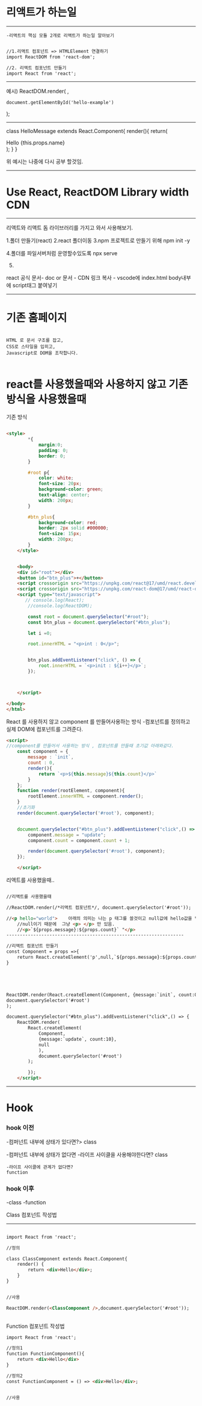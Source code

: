 # 리액트가 하는일
---

```plaintext
-리액트의 핵심 모듈 2개로 리액트가 하는일 알아보기
```

```html

//1.리액트 컴포넌트 => HTMLElement 연결하기
import ReactDOM from 'react-dom';

//2. 리액트 컴포넌트 만들기
import React from 'react';

```
---
예시)
ReactDOM.render(
    <HelloMessage name = "Taylor" />,

    document.getElementById('hello-example')
);

---
class HelloMessage extends React.Component{
    render(){
        return(
            <div>
                Hello {this.props.name}
            </div>
        );
    }
}


위 예시는 나중에 다시 공부 할것임.

---

# Use React, ReactDOM Library width CDN
---
리액트와 리액트 돔 라이브러리를 가지고 와서 사용해보기.

1.폴더 만들기(react)
2.react 폴더이동
3.npm 프로젝트로 만들기 위해
    npm init -y

4.폴더를 파일서버처럼 운영할수있도록
    npx serve


5.
 react 공식 문서- doc or 문서 - CDN 링크 복사 - vscode에 index.html body내부에 script태그 붙여넣기

***

# 기존 홈페이지
```plaintext

HTML 로 문서 구조를 잡고,
CSS로 스타일을 입히고,
Javascript로 DOM을 조작합니다.


```


# react를 사용했을때와 사용하지 않고 기존 방식을 사용했을때 

기존 방식
```html

<style>
        *{
            margin:0;
            padding: 0;
            border: 0;
        }

        #root p{
            color: white;
            font-size: 20px;
            background-color: green;
            text-align: center;
            width: 200px;
        }

        #btn_plus{
            background-color: red;
            border: 2px solid #000000;
            font-size: 15px;
            width: 200px;
        }
    </style>


    <body>
    <div id="root"></div>
    <button id="btn_plus">+</button>
    <script crossorigin src="https://unpkg.com/react@17/umd/react.development.js"></script>
    <script crossorigin src="https://unpkg.com/react-dom@17/umd/react-dom.development.js"></script>
    <script type="text/javascript">
       // console.log(React);
        //console.log(ReactDOM);

        const root = document.querySelector("#root");
        const btn_plus = document.querySelector("#btn_plus");

        let i =0;

        root.innerHTML = "<p>int : 0</p>";


        btn_plus.addEventListener("click", () => {
            root.innerHTML = `<p>init : ${i++}</p>`;
        });



    </script>

</body>
</html>

```


React 를 사용하지 않고 component 를 만들어사용하는 방식
-컴포넌트를 정의하고 실제 DOM에 컴포넌트를 그려준다.

```html
<script>
//component를 만들어서 사용하는 방식 , 컴포넌트를 만들때 초기값 아래와같다.
    const component = {
        message : `init`,
        count : 0,
        render(){
            return `<p>${this.message}${this.count}</p>`
        }
    };
    function render(rootElement, component){
        rootElement.innerHTML = component.render();
    }
    //초기화
    render(document.querySelector('#root'), component);


    document.querySelector("#btn_plus").addEventListener("click",() => {
        component.message = "update";
        component.count = component.count + 1;

        render(document.querySelector('#root'), component);
    });

    </script>
```


리액트를 사용했을때..
```html

//리액트를 사용했을때

//ReactDOM.render(/*리액트 컴포넌트*/, document.querySelector('#root'));

//<p hello="world">    아래의 의미는 나는 p 태그를 쓸것이고 null값에 hello값을 넣을거야 라는의미.
    //null이기 때문에  그냥 <p> </p> 만 있음.
    //<p>`${props.message}:${props.count}` "</p>
------------------------------------------------------------------

//리액트 컴포넌트 만들기
const Component = props =>{
    return React.createElement('p',null,`${props.message}:${props.count}`)
}





ReactDOM.render(React.createElement(Component, {message:`init`, count:0},null), 
document.querySelector('#root')
);

document.querySelector("#btn_plus").addEventListener("click",() => {
    ReactDOM.render(
        React.createElement(
            Component, 
            {message:`update`, count:10},
            null
            ), 
            document.querySelector('#root')
        );

        });
    </script>

```
---

# Hook 

### hook 이전
-컴퍼넌트 내부에 상태가 있다면?>
class

-컴퍼넌트 내부에 상태가 없다면
    -라이프 사이클을 사용해야한다면?
    class

    -라이프 사이클에 관계가 없다면?
    function


### hook 이후

-class
-function


Class 컴포넌트 작성법
***

``` html

import React from 'react';

//정의

class ClassComponent extends React.Component{
    render() {
        return <div>Hello</div>;
    }
}


//사용

ReactDOM.render(<ClassComponent />,document.querySelector('#root'));
   
```
Function 컴포넌트 작성법
``` html
import React from 'react';

//정의1
function FunctionComponent(){
    return <div>Hello</div>
}

//정의2
const FunctionComponent = () => <div>Hello</div>;


//사용

```

